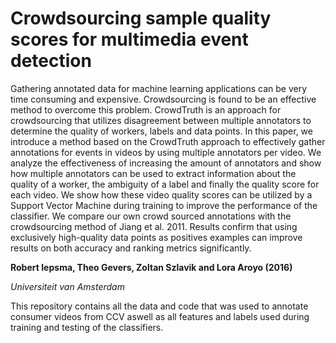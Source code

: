 # Crowdsourcing sample quality scores for multimedia event detection

Gathering annotated data for machine learning applications can be very time consuming and expensive. Crowdsourcing is found to be an effective method to overcome this problem. CrowdTruth is an approach for crowdsourcing that utilizes disagreement between multiple annotators to determine the quality of workers, labels and data points. In this paper, we introduce a method based on the CrowdTruth approach to effectively gather annotations for events in videos by using multiple annotators per video. We analyze the effectiveness of increasing the amount of annotators and show how multiple annotators can be used to extract information about the quality of a worker, the ambiguity of a label and finally the quality score for each video. We show how these video quality scores can be utilized by a Support Vector Machine during training to improve the performance of the classifier. We compare our own crowd sourced annotations with the crowdsourcing method of Jiang et al. 2011. Results confirm that using exclusively high-quality data points as positives examples can improve results on both accuracy and ranking metrics significantly. 

**Robert Iepsma, Theo Gevers, Zoltan Szlavik and Lora Aroyo (2016)**

*Universiteit van Amsterdam*


This repository contains all the data and code that was used to annotate consumer videos from CCV aswell as all features and labels used during training and testing of the classifiers.
